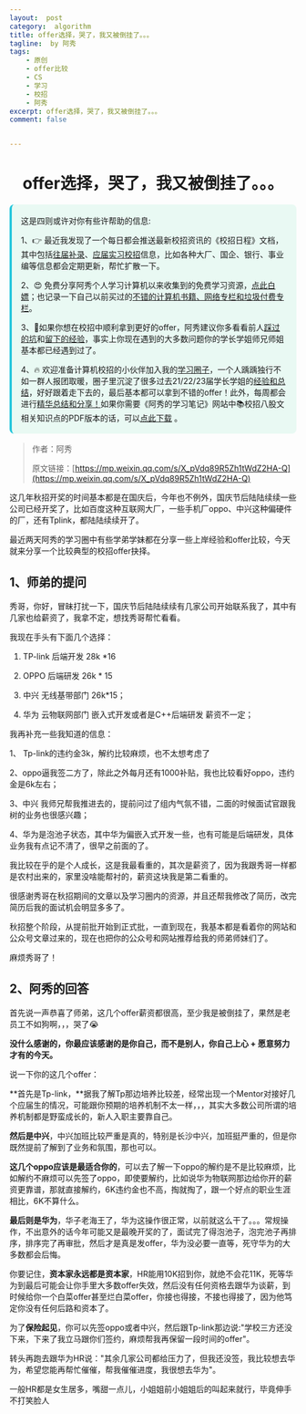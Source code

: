 ```yaml
---
layout:  post
category:  algorithm
title: offer选择，哭了，我又被倒挂了。。。
tagline:  by 阿秀
tags:
    - 原创
    - offer比较
    - CS
    - 学习
    - 校招
    - 阿秀
excerpt: offer选择，哭了，我又被倒挂了。。。
comment: false


---
```




<h1 align="center">offer选择，哭了，我又被倒挂了。。。</h1>

<div style="border-color: #24C6DC;
            background-color: #e9f9f3;         
            margin: 1rem 0;
        padding: .25rem 1rem;
        border-left-width: .3rem;
        border-left-style: solid;
        border-radius: .5rem;
        color: inherit;">
  <p>这是四则或许对你有些许帮助的信息:</p>
  <p>1、👉 最近我发现了一个每日都会推送最新校招资讯的《校招日程》文档，其中包括<a style="text-decoration: underline" href="https://flowus.cn/share/ee50d5eb-3cd5-4f74-880e-95b215dd4ff2" target="_blank">往届补录</a>、<a style="text-decoration: underline" href="https://flowus.cn/share/5f327c98-1e31-46c8-b86b-5ac6105e021f" target="_blank">应届实习校招</a>信息，比如各种大厂、国企、银行、事业编等信息都会定期更新，帮忙扩散一下。</p>  
  <p>2、😍
    免费分享阿秀个人学习计算机以来收集到的免费学习资源，<a style="text-decoration: underline" href="/notes/07-resources/01-free/01-introduce.html" target="_blank">点此白嫖</a>；也记录一下自己以前买过的<a style="text-decoration: underline" href="/notes/07-resources/02-precious.html" target="_blank">不错的计算机书籍、网络专栏和垃圾付费专栏</a>。
  </p>
  <p>3、🚀如果你想在校招中顺利拿到更好的offer，阿秀建议你多看看前人<a style="text-decoration: underline" href="https://www.yuque.com/tuobaaxiu/httmmc/npg1k81zeq4wfpyz" target="_blank">踩过的坑</a>和<a style="text-decoration: underline"  target="_blank" href="https://www.yuque.com/tuobaaxiu/httmmc/gge9ppd0mbu2d3dp">留下的经验</a>，事实上你现在遇到的大多数问题你的学长学姐师兄师姐基本都已经遇到过了。
  </p>
  <p>4、🔥 欢迎准备计算机校招的小伙伴加入我的<a  style="text-decoration: underline" href="https://www.yuque.com/tuobaaxiu/httmmc/xg0otqvc17wfx4u9" target="_blank">学习圈子</a>，一个人踽踽独行不如一群人报团取暖，圈子里沉淀了很多过去21/22/23届学长学姐的<a  style="text-decoration: underline" href="https://www.yuque.com/tuobaaxiu/httmmc/gge9ppd0mbu2d3dp" target="_blank">经验和总结</a>，好好跟着走下去的，最后基本都可以拿到不错的offer！此外，每周都会进行<a  style="text-decoration: underline" href="https://www.yuque.com/tuobaaxiu/httmmc/npg1k81zeq4wfpyz" target="_blank">精华总结和分享！</a>如果你需要《阿秀的学习笔记》网站中📚︎校招八股文相关知识点的PDF版本的话，可以<a style="text-decoration: underline" href="https://www.yuque.com/tuobaaxiu/httmmc/qs0yn66apvkzw0ps" target="_blank">点此下载</a> 。</p>   </div>


> 作者：阿秀
>
> 原文链接：[https://mp.weixin.qq.com/s/X_pVdq89R5Zh1tWdZ2HA-Q](https://mp.weixin.qq.com/s/X_pVdq89R5Zh1tWdZ2HA-Q)







这几年秋招开奖的时间基本都是在国庆后，今年也不例外，国庆节后陆陆续续一些公司已经开奖了，比如百度这种互联网大厂，一些手机厂oppo、中兴这种偏硬件的厂，还有Tplink，都陆陆续续开了。

最近两天阿秀的学习圈中有些学弟学妹都在分享一些上岸经验和offer比较，今天就来分享一个比较典型的校招offer抉择。



## 1、师弟的提问

秀哥，你好，冒昧打扰一下，国庆节后陆陆续续有几家公司开始联系我了，其中有几家也给薪资了，我拿不定，想找秀哥帮忙看看。

我现在手头有下面几个选择：

1. TP-link 后端开发 28k *16 

2. OPPO 后端研发 26k * 15

3. 中兴  无线基带部门 26k*15；

4. 华为 云物联网部门 嵌入式开发或者是C++后端研发 薪资不一定；

   

我再补充一些我知道的信息：

1、 Tp-link的违约金3k，解约比较麻烦，也不太想考虑了

2、oppo逼我签二方了，除此之外每月还有1000补贴，我也比较看好oppo，违约金是6k左右；

3、中兴 我师兄帮我推进去的，提前问过了组内气氛不错，二面的时候面试官跟我树的业务也很感兴趣；

4、华为是泡池子状态，其中华为偏嵌入式开发一些，也有可能是后端研发，具体业务我有点记不清了，很早之前面的了。

我比较在乎的是个人成长，这是我最看重的，其次是薪资了，因为我跟秀哥一样都是农村出来的，家里没啥能帮衬的，薪资这块我是第二看重的。

很感谢秀哥在秋招期间的文章以及学习圈内的资源，并且还帮我修改了简历，改完简历后我的面试机会明显多多了。

秋招整个阶段，从提前批开始到正式批，一直到现在，我基本都是看着你的网站和公众号文章过来的，现在也把你的公众号和网站推荐给我的师弟师妹们了。

麻烦秀哥了！

## 2、阿秀的回答

首先说一声恭喜了师弟，这几个offer薪资都很高，至少我是被倒挂了，果然是老员工不如狗啊，，，哭了😭

**没什么感谢的，你最应该感谢的是你自己，而不是别人，你自己上心  + 愿意努力才有的今天。**

说一下你的这几个offer：

**首先是Tp-link，**据我了解Tp那边培养比较差，经常出现一个Mentor对接好几个应届生的情况，可能跟你预期的培养机制不太一样，，，其实大多数公司所谓的培养机制都是野蛮成长的，新人入职主要靠自己。

**然后是中兴**，中兴加班比较严重是真的，特别是长沙中兴，加班挺严重的，但是你既然提前了解到了业务和氛围，那也可以。

**这几个oppo应该是最适合你的**，可以去了解一下oppo的解约是不是比较麻烦，比如解约不麻烦可以先签了oppo，即使要解约，比如说华为物联网那边给你开的薪资更靠谱，那就直接解约，6K违约金也不高，掏就掏了，跟一个好点的职业生涯相比，6K不算什么。

**最后则是华为**，华子老海王了，华为这操作很正常，以前就这么干了。。。常规操作，不出意外的话今年可能又是最晚开奖的了，面试完了得泡池子，泡完池子再排序，排序完了再审批，然后才是真是发offer，华为没必要一直等，死守华为的大多数都会后悔。

你要记住，**资本家永远都是资本家**，HR能用10K招到你，就绝不会花11K，死等华为到最后可能会让你手里大多数offer失效，然后没有任何资格去跟华为谈薪，到时候给你一个白菜offer甚至烂白菜offer，你接也得接，不接也得接了，因为他笃定你没有任何后路和资本了。

为了**保险起见**，你可以先签oppo或者中兴，然后跟Tp-link那边说:"学校三方还没下来，下来了我立马跟你们签约，麻烦帮我再保留一段时间的offer"。

转头再跑去跟华为HR说："其余几家公司都给压力了，但我还没签，我比较想去华为，希望您能再帮忙催催，帮我催催进度，我很想去华为"。

一般HR都是女生居多，嘴甜一点儿，小姐姐前小姐姐后的叫起来就行，毕竟伸手不打笑脸人
